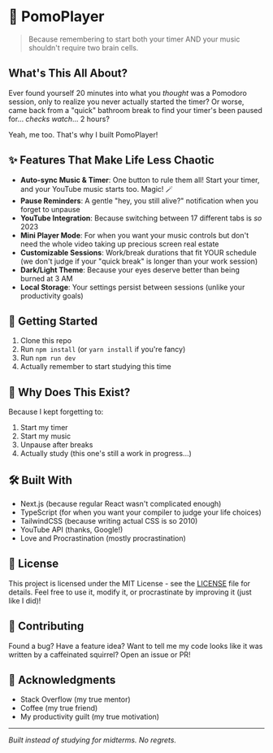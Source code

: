 # 🎵 PomoPlayer

> Because remembering to start both your timer AND your music shouldn't require two brain cells.

## What's This All About?

Ever found yourself 20 minutes into what you *thought* was a Pomodoro session, only to realize you never actually started the timer? Or worse, came back from a "quick" bathroom break to find your timer's been paused for... *checks watch*... 2 hours? 

Yeah, me too. That's why I built PomoPlayer! 

## ✨ Features That Make Life Less Chaotic

- **Auto-sync Music & Timer**: One button to rule them all! Start your timer, and your YouTube music starts too. Magic! 🪄
- **Pause Reminders**: A gentle "hey, you still alive?" notification when you forget to unpause
- **YouTube Integration**: Because switching between 17 different tabs is *so* 2023
- **Mini Player Mode**: For when you want your music controls but don't need the whole video taking up precious screen real estate
- **Customizable Sessions**: Work/break durations that fit YOUR schedule (we don't judge if your "quick break" is longer than your work session)
- **Dark/Light Theme**: Because your eyes deserve better than being burned at 3 AM
- **Local Storage**: Your settings persist between sessions (unlike your productivity goals)

## 🚀 Getting Started

1. Clone this repo
2. Run `npm install` (or `yarn install` if you're fancy)
3. Run `npm run dev`
4. Actually remember to start studying this time

## 💭 Why Does This Exist?

Because I kept forgetting to:
1. Start my timer
2. Start my music
3. Unpause after breaks
4. Actually study (this one's still a work in progress...)

## 🛠️ Built With

- Next.js (because regular React wasn't complicated enough)
- TypeScript (for when you want your compiler to judge your life choices)
- TailwindCSS (because writing actual CSS is so 2010)
- YouTube API (thanks, Google!)
- Love and Procrastination (mostly procrastination)

## 📝 License

This project is licensed under the MIT License - see the [LICENSE](LICENSE) file for details. 
Feel free to use it, modify it, or procrastinate by improving it (just like I did)!

## 🤝 Contributing

Found a bug? Have a feature idea? Want to tell me my code looks like it was written by a caffeinated squirrel? Open an issue or PR!

## 🙏 Acknowledgments

- Stack Overflow (my true mentor)
- Coffee (my true friend)
- My productivity guilt (my true motivation)

---

*Built instead of studying for midterms. No regrets.*
